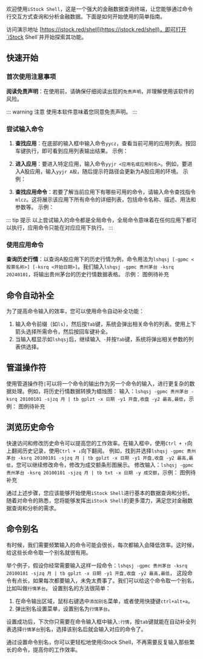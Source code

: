 欢迎使用`iStock Shell`，这是一个强大的金融数据查询终端，让您能够通过命令行交互方式查询和分析金融数据。下面是如何开始使用的简单指南。

访问演示地址 [https://istock.red/shell](https://istock.red/shell)，即可打开`iStock Shell`并开始探索其功能。

## 快速开始

### 首次使用注意事项

**阅读免责声明**：在使用前，请确保仔细阅读出现的`免责声明`，并理解使用该软件的风险。

::: warning 注意
使用本软件意味着您同意免责声明。
:::

### 尝试输入命令

1. **查找应用**：在底部的输入框中输入命令`yycz`，查看当前可用的应用列表。按回车键执行，即可看到应用列表输出结果。 示例：

2. **进入应用**：要进入特定应用，输入命令`yyjr <应用名或应用别名>`。例如，要进入A股应用，输入`yyjr A股`，随后提示符路径会更新为A股应用的环境。 示例：

3. **查找应用命令**：若要了解当前应用下有哪些可用的命令，请输入命令查找指令`mlcz`。这将展示该应用下所有命令的详细列表，包括命令名称、描述、用法和参数等。 示例：

::: tip 提示
以上尝试输入的命令都是全局命令，全局命令意味着在任何应用下都可以执行，应用命令只能在对应应用下执行。
:::

### 使用应用命令

**查询历史行情**：以查询A股应用下的历史行情为例，命令用法为`lshqsj [-gpmc <股票名称>] [-ksrq <开始日期>]`。我们输入`lshqsj -gpmc 贵州茅台 -ksrq 20240101`，将输出贵州茅台的历史行情数据表格。 示例：
图例待补充

## 命令自动补全

为了提高命令输入的效率，您可以使用命令自动补全功能：

1. 输入命令前缀（如`ls`），然后按`Tab`键，系统会弹出相关命令的列表。使用上下箭头选择所需命令，然后按回车键补全。
2. 当输入框显示如`lshqsj`后，继续输入` -`并按`Tab`键，系统将弹出相关参数的列表供选择。

## 管道操作符

使用管道操作符`|`可以将一个命令的输出作为另一个命令的输入，进行更复杂的数据处理。例如，将历史行情数据转换为蜡烛图：
输入：`lshqsj -gpmc 贵州茅台 -ksrq 20100101 -sjzq 月 | tb gplzt -x 日期 -y1 开盘,收盘 -y2 最高,最低`，示例：
图例待补充

## 浏览历史命令

快速访问和修改历史命令可以提高您的工作效率。在输入框中，使用`Ctrl + ↑`向上翻阅历史记录，使用`Ctrl + ↓`向下翻阅。
例如，找到并选择`lshqsj -gpmc 贵州茅台 -ksrq 20100101 -sjzq 月 | tb gplzt -x 日期 -y1 开盘,收盘 -y2 最高,最低`，您可以继续修改命令，修改为成交额条形图展示。
修改输入：`lshqsj -gpmc 贵州茅台 -ksrq 20100101 -sjzq 月 | tb txt -x 日期 -y 成交额`，示例：
图例待补充

通过上述步骤，您应该能够开始使用`iStock Shell`进行基本的数据查询和分析。随着对命令的熟悉，您将能够发挥出`iStock Shell`的更多潜力，满足您对金融数据查询和分析的需求。

## 命令别名

有时候，我们需要频繁输入的命令可能会很长，每次都输入会降低效率。这时候，给这些长命令取一个别名就很有用。

举个例子，假设你经常需要输入这样一段命令：`lshqsj -gpmc 贵州茅台 -ksrq 20100101 -sjzq 月 | tb gplzt -x 日期 -y1 开盘,收盘 -y2 最高,最低`，
这段命令有点长，如果每次都要输入，未免太费事了。我们可以给这个命令取一个别名，比如叫做`行情茅台`。
设置别名的方法很简单：
1. 在命令输出区域，鼠标右键选中`添加别名`菜单，或者使用快捷键`ctrl+alt+a`。
2. 弹出别名设置菜单，设置别名为`行情茅台`。

设置成功后，下次你只需要在命令输入框中输入`:行情`，按`tab`键就能在自动补全列表选择`行情茅台`别名，选择该别名后就会输入对应的命令了。

通过设置命令别名，你可以更轻松地使用iStock Shell，不再需要反复输入那些繁长的命令，提高你的工作效率。
